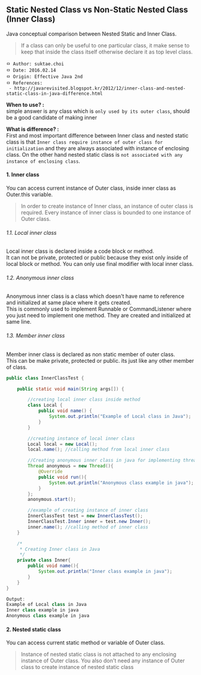 ## Static Nested Class vs Non-Static Nested Class (Inner Class)
Java conceptual comparison between Nested Static and Inner Class.

> If a class can only be useful to one particular class, it make sense to keep that inside the class itself  otherwise declare it as top level class.

```
ㅁ Author: suktae.choi
ㅁ Date: 2016.02.14
ㅁ Origin: Effective Java 2nd
ㅁ References:
 - http://javarevisited.blogspot.kr/2012/12/inner-class-and-nested-static-class-in-java-difference.html
```

**When to use? : <br>**
simple answer is any class which is `only used by its outer class`, should be a good candidate of making inner

**What is difference? : <br>**
First and most important difference between Inner class and nested static class is that `Inner class require instance of outer class for initialization` and they are always associated with instance of enclosing class. On the other hand nested static class is `not associated with any instance of enclosing class`.

#### 1. Inner class
You can access current instance of Outer class, inside inner class as Outer.this variable.

> In order to create instance of Inner class, an instance of outer class is required. Every instance of inner class is bounded to one instance of Outer class.

###### 1.1. Local inner class
Local inner class is declared inside a code block or method.<br>
It can not be private, protected or public because they exist only inside of local block or method. You can only use final modifier with local inner class.

###### 1.2. Anonymous inner class
Anonymous inner class is a class which doesn't have name to reference and initialized at same place where it gets created.<br>
This is commonly used to implement Runnable or CommandListener where you just need to implement one method. They are created and initialized at same line.

###### 1.3. Member inner class
Member inner class is declared as non static member of outer class.<br>
This can be make private, protected or public. its just like any other member of class.



```java
public class InnerClassTest {

    public static void main(String args[]) {

        //creating local inner class inside method
        class Local {
            public void name() {
                System.out.println("Example of Local class in Java");
            }
        }

        //creating instance of local inner class
        Local local = new Local();
        local.name(); //calling method from local inner class

        //Creating anonymous inner class in java for implementing thread
        Thread anonymous = new Thread(){
            @Override
            public void run(){
                System.out.println("Anonymous class example in java");
            }
        };
        anonymous.start();

        //example of creating instance of inner class
        InnerClassTest test = new InnerClassTest();
        InnerClassTest.Inner inner = test.new Inner();
        inner.name(); //calling method of inner class
    }

    /*
     * Creating Inner class in Java
     */
    private class Inner{
        public void name(){
            System.out.println("Inner class example in java");
        }
    }
}

Output:
Example of Local class in Java
Inner class example in java
Anonymous class example in java
```

#### 2. Nested static class
You can access current static method or variable of Outer class.
> Instance of nested static class is not attached to any enclosing instance of Outer class. You also don't need any instance of Outer class to create instance of nested static class
